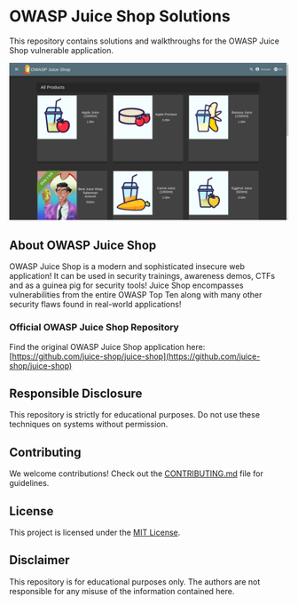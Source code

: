 # OWASP Juice Shop Solutions

This repository contains solutions and walkthroughs for the OWASP Juice Shop vulnerable application.

![Home Page](img/homepage.png)

## About OWASP Juice Shop

OWASP Juice Shop is a modern and sophisticated insecure web application! It can be used in security trainings, awareness demos, CTFs and as a guinea pig for security tools! Juice Shop encompasses vulnerabilities from the entire OWASP Top Ten along with many other security flaws found in real-world applications!

### Official OWASP Juice Shop Repository

Find the original OWASP Juice Shop application here: [https://github.com/juice-shop/juice-shop](https://github.com/juice-shop/juice-shop)

## Responsible Disclosure

This repository is strictly for educational purposes. Do not use these techniques on systems without permission.

## Contributing

We welcome contributions! Check out the [CONTRIBUTING.md](CONTRIBUTING.md) file for guidelines.

## License

This project is licensed under the [MIT License](LICENSE).

## Disclaimer

This repository is for educational purposes only. The authors are not responsible for any misuse of the information contained here.
